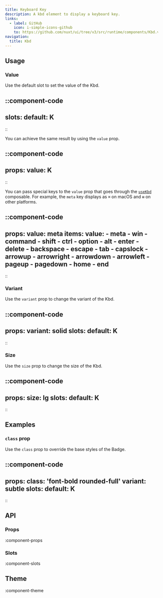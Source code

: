 ```yaml
---
title: Keyboard Key
description: A kbd element to display a keyboard key.
links:
  - label: GitHub
    icon: i-simple-icons-github
    to: https://github.com/nuxt/ui/tree/v3/src/runtime/components/Kbd.vue
navigation:
  title: Kbd
---
```


## Usage

### Value

Use the default slot to set the value of the Kbd.

::component-code
---
slots:
  default: K
---
::

You can achieve the same result by using the `value` prop.

::component-code
---
props:
  value: K
---
::

You can pass special keys to the `value` prop that goes through the [`useKbd`](https://github.com/nuxt/ui/blob/v3/src/runtime/composables/useKbd.ts) composable. For example, the `meta` key displays as `⌘` on macOS and `⊞` on other platforms.

::component-code
---
props:
  value: meta
items:
  value:
    - meta
    - win
    - command
    - shift
    - ctrl
    - option
    - alt
    - enter
    - delete
    - backspace
    - escape
    - tab
    - capslock
    - arrowup
    - arrowright
    - arrowdown
    - arrowleft
    - pageup
    - pagedown
    - home
    - end
---
::

### Variant

Use the `variant` prop to change the variant of the Kbd.

::component-code
---
props:
  variant: solid
slots:
  default: K
---
::

### Size

Use the `size` prop to change the size of the Kbd.

::component-code
---
props:
  size: lg
slots:
  default: K
---
::

## Examples

### `class` prop

Use the `class` prop to override the base styles of the Badge.

::component-code
---
props:
  class: 'font-bold rounded-full'
  variant: subtle
slots:
  default: K
---
::

## API

### Props

:component-props

### Slots

:component-slots

## Theme

:component-theme
